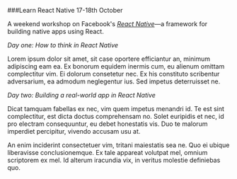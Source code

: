 ###Learn React Native
17-18th October

A weekend workshop on Facebook's [*React Native*](https://facebook.github.io/react-native/)—a framework for building native apps using React.

*Day one: How to think in React Native*

Lorem ipsum dolor sit amet, sit case oportere efficiantur an, minimum adipiscing eam ea. Ex bonorum equidem inermis cum, eu alienum omittam complectitur vim. Ei dolorum consetetur nec. Ex his constituto scribentur adversarium, ea admodum neglegentur ius. Sed impetus deterruisset ne.

*Day two: Building a real-world app in React Native*  

Dicat tamquam fabellas ex nec, vim quem impetus menandri id. Te est sint complectitur, est dicta doctus comprehensam no. Solet euripidis et nec, id pro electram consequuntur, eu debet honestatis vis. Duo te malorum imperdiet percipitur, vivendo accusam usu at.

An enim inciderint consectetuer vim, tritani maiestatis sea ne. Quo ei ubique liberavisse conclusionemque. Ex tale appareat volutpat mel, omnium scriptorem ex mel. Id alterum iracundia vix, in veritus molestie definiebas quo.

<!-- <a href="https://ti.to/founders-coders/begin-react-workshop-copy" target="_blank" class="no-dec"><button class="button-one tickets">Tickets</button></a>	 -->
